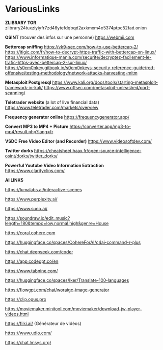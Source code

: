 # VariousLinks

**ZLIBRARY TOR**
zlibrary24tuxziyiyfr7zd46ytefdqbqd2axkmxm4o5374ptpc52fad.onion

**OSINT** (trouver des infos sur une personne)
https://webmii.com

**Bettercap sniffing**
https://vk9-sec.com/how-to-use-bettercap-2/
https://itigic.com/fr/how-to-decrypt-https-traffic-with-bettercap-on-linux/
https://www.informatique-mania.com/securite/decryptez-facilement-le-trafic-https-avec-bettercap-2-sur-linux/
https://s0cm0nkey.gitbook.io/s0cm0nkeys-security-reference-guide/red-offensive/testing-methodology/network-attacks-harvesting-mitm

**Metasploit Postgresql**
https://www.kali.org/docs/tools/starting-metasploit-framework-in-kali/
https://www.offsec.com/metasploit-unleashed/port-scanning/

**Teletrader website** (a lot of live financial data)
https://www.teletrader.com/markets/overview

**Frequency generator online**
https://frequencygenerator.app/

**Convert MP3 to MP4 + Picture**
https://converter.app/mp3-to-mp4/result.php?lang=fr

**VSDC Free Video Editor (and Recorder)**
https://www.videosoftdev.com/

**Twitter dorks**
https://cheatsheet.haax.fr/open-source-intelligence-osint/dorks/twitter_dorks/

**Powerful Youtube Video Information Extraction** https://www.clarityclips.com/

**AI LINKS**

https://lumalabs.ai/interactive-scenes

https://www.perplexity.ai/

https://www.suno.ai/

https://soundraw.io/edit_music?length=180&tempo=low,normal,high&genre=House

https://coral.cohere.com

https://huggingface.co/spaces/CohereForAI/c4ai-command-r-plus

https://chat.deepseek.com/coder

https://app.codegpt.co/en

https://www.tabnine.com/

https://huggingface.co/spaces/Iker/Translate-100-languages

https://flowgpt.com/chat/woraigc-image-generator

https://clip.opus.pro

https://moviemaker.minitool.com/moviemaker/download-jw-player-videos.html

https://fliki.ai/ (Générateur de vidéos)

https://www.udio.com/

https://chat.lmsys.org/



